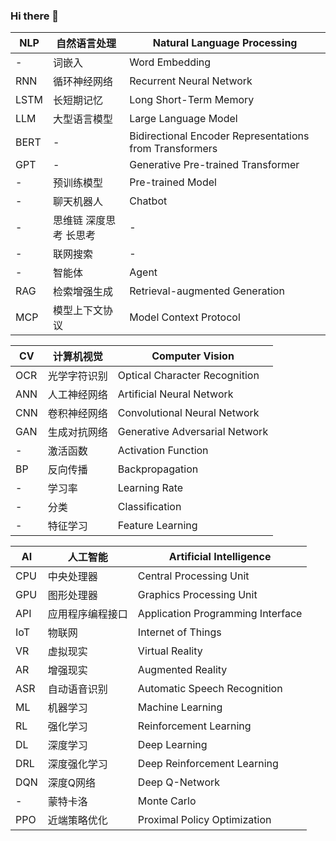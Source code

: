 ### Hi there 👋

| NLP | 自然语言处理 | Natural Language Processing |
| ----- | ----- | ----- |
| - | 词嵌入 | Word Embedding |
| RNN | 循环神经网络 | Recurrent Neural Network |
| LSTM | 长短期记忆 | Long Short-Term Memory |
| LLM | 大型语言模型 | Large Language Model |
| BERT | - | Bidirectional Encoder Representations from Transformers |
| GPT | - | Generative Pre-trained Transformer |
| - | 预训练模型 | Pre-trained Model |
| - | 聊天机器人 | Chatbot |
| - | 思维链 深度思考 长思考 | - |
| - | 联网搜索 | - |
| - | 智能体 | Agent |
| RAG | 检索增强生成 | Retrieval-augmented Generation |
| MCP | 模型上下文协议 | Model Context Protocol |

| CV | 计算机视觉 | Computer Vision |
| ----- | ----- | ----- |
| OCR | 光学字符识别 | Optical Character Recognition |
| ANN | 人工神经网络 | Artificial Neural Network |
| CNN | 卷积神经网络 | Convolutional Neural Network |
| GAN | 生成对抗网络 | Generative Adversarial Network |
| - | 激活函数 | Activation Function |
| BP | 反向传播 | Backpropagation |
| - | 学习率 | Learning Rate |
| - | 分类 | Classification |
| - | 特征学习 | Feature Learning |

| AI | 人工智能 | Artificial Intelligence |
| ----- | ----- | ----- |
| CPU | 中央处理器 | Central Processing Unit |
| GPU | 图形处理器 | Graphics Processing Unit |
| API | 应用程序编程接口 | Application Programming Interface |
| IoT | 物联网 | Internet of Things |
| VR | 虚拟现实 | Virtual Reality |
| AR | 增强现实 | Augmented Reality |
| ASR | 自动语音识别 | Automatic Speech Recognition |
| ML | 机器学习 | Machine Learning |
| RL | 强化学习 | Reinforcement Learning |
| DL | 深度学习 | Deep Learning |
| DRL | 深度强化学习 | Deep Reinforcement Learning |
| DQN | 深度Q网络 | Deep Q-Network |
| - | 蒙特卡洛 | Monte Carlo |
| PPO | 近端策略优化 | Proximal Policy Optimization |

<!--
**wwkiyyx/wwkiyyx** is a ✨ _special_ ✨ repository because its `README.md` (this file) appears on your GitHub profile.

Here are some ideas to get you started:

- 🔭 I’m currently working on ...
- 🌱 I’m currently learning ...
- 👯 I’m looking to collaborate on ...
- 🤔 I’m looking for help with ...
- 💬 Ask me about ...
- 📫 How to reach me: ...
- 😄 Pronouns: ...
- ⚡ Fun fact: ...
-->
